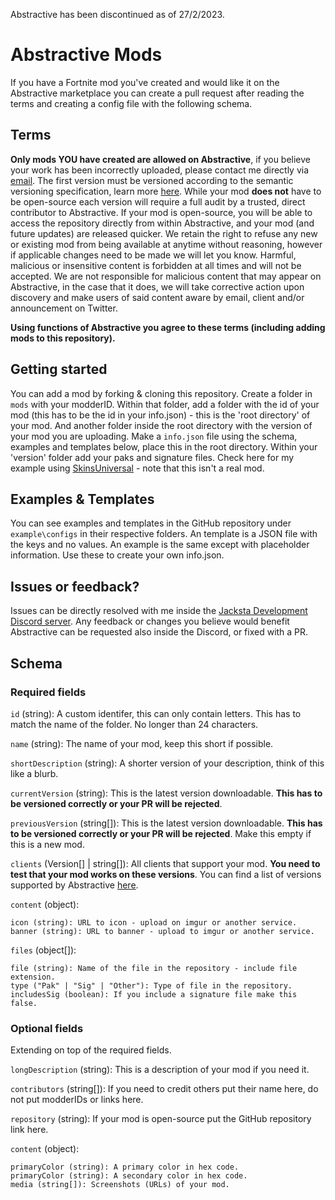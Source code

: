 Abstractive has been discontinued as of 27/2/2023.

# Abstractive Mods

If you have a Fortnite mod you've created and would like it on the Abstractive marketplace you can create a pull request after reading the terms and creating a config file with the following schema.

## Terms

**Only mods YOU have created are allowed on Abstractive**, if you believe your work has been incorrectly uploaded, please contact me directly via [email](mailto:jacksta@pm.me). The first version must be versioned according to the semantic versioning specification, learn more [here](https://semver.org). While your mod **does not** have to be open-source each version will require a full audit by a trusted, direct contributor to Abstractive. If your mod is open-source, you will be able to access the repository directly from within Abstractive, and your mod (and future updates) are released quicker. We retain the right to refuse any new or existing mod from being available at anytime without reasoning, however if applicable changes need to be made we will let you know. Harmful, malicious or insensitive content is forbidden at all times and will not be accepted. We are not responsible for malicious content that may appear on Abstractive, in the case that it does, we will take corrective action upon discovery and make users of said content aware by email, client and/or announcement on Twitter.

**Using functions of Abstractive you agree to these terms (including adding mods to this repository).**

## Getting started

You can add a mod by forking & cloning this repository. Create a folder in `mods` with your modderID. Within that folder, add a folder with the id of your mod (this has to be the id in your info.json) - this is the 'root directory' of your mod. And another folder inside the root directory with the version of your mod you are uploading. Make a `info.json` file using the schema, examples and templates below, place this in the root directory. Within your 'version' folder add your paks and signature files. Check here for my example using [SkinsUniversal](https://github.com/jwhazy/abstractive-mods/tree/main/mods/214598871513432064/) - note that this isn't a real mod.

## Examples & Templates

You can see examples and templates in the GitHub repository under `example\configs` in their respective folders. An template is a JSON file with the keys and no values. An example is the same except with placeholder information. Use these to create your own info.json.

## Issues or feedback?

Issues can be directly resolved with me inside the [Jacksta Development Discord server](https://discord.gg/jvaBE3vVBe). Any feedback or changes you believe would benefit Abstractive can be requested also inside the Discord, or fixed with a PR.

## Schema

### Required fields

`id` (string): A custom identifer, this can only contain letters. This has to match the name of the folder. No longer than 24 characters.

`name` (string): The name of your mod, keep this short if possible.

`shortDescription` (string): A shorter version of your description, think of this like a blurb.

`currentVersion` (string): This is the latest version downloadable. **This has to be versioned correctly or your PR will be rejected**.

`previousVersion` (string[]): This is the latest version downloadable. **This has to be versioned correctly or your PR will be rejected**. Make this empty if this is a new mod.

`clients` (Version[] | string[]): All clients that support your mod. **You need to test that your mod works on these versions**. You can find a list of versions supported by Abstractive [here]().

`content` (object):

```
icon (string): URL to icon - upload on imgur or another service.
banner (string): URL to banner - upload to imgur or another service.
```

`files` (object[]):

```
file (string): Name of the file in the repository - include file extension.
type ("Pak" | "Sig" | "Other"): Type of file in the repository.
includesSig (boolean): If you include a signature file make this false.
```

### Optional fields

Extending on top of the required fields.

`longDescription` (string): This is a description of your mod if you need it.

`contributors` (string[]): If you need to credit others put their name here, do not put modderIDs or links here.

`repository` (string): If your mod is open-source put the GitHub repository link here.

`content` (object):

```
primaryColor (string): A primary color in hex code.
primaryColor (string): A secondary color in hex code.
media (string[]): Screenshots (URLs) of your mod.
```

